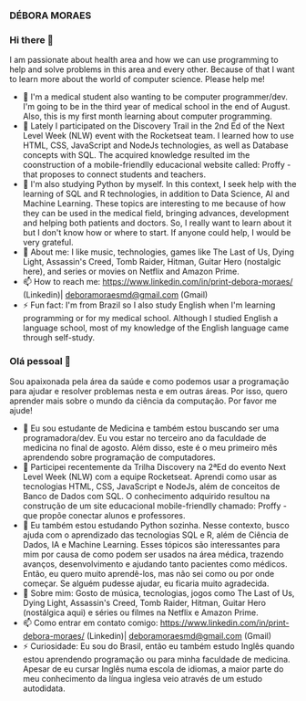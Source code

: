 ### DÉBORA MORAES

### Hi there 👋
I am passionate about health area and how we can use programming to help and solve problems in this area and every other. Because of that I want to learn more about the world of computer science. Please help me!
- 🔭 I'm a medical student also wanting to be computer programmer/dev. I'm going to be in the third year of medical school in the end of August. Also, this is my first month learning about computer programming.
- 🌱 Lately I participated on the Discovery Trail in the 2nd Ed of the Next Level Week (NLW) event with the Rocketseat team. I learned how to use HTML, CSS, JavaScript and NodeJs technologies, as well as Database concepts with SQL. The acquired knowledge resulted im the coonstruction of a mobile-friendlly educacional website called: Proffy - that proposes to connect students and teachers.
- 🤔 I'm also studying Python by myself. In this context, I seek help with the learning of SQL and R technologies, in addition to Data Science, AI and Machine Learning. These topics are interesting to me because of how they can be used in the medical field, bringing advances, development and helping both patients and doctors. So, I really want to learn about it but I don't know how or where to start. If anyone could help, I would be very grateful.
- 💬 About me: I like music, technologies, games like The Last of Us, Dying Light, Assassin's Creed, Tomb Raider, Hitman, Guitar Hero (nostalgic here), and series or movies on Netflix and Amazon Prime.
- 📫 How to reach me: https://www.linkedin.com/in/print-debora-moraes/ (Linkedin)| deboramoraesmd@gmail.com (Gmail)
- ⚡ Fun fact: I'm from Brazil so I also study English when I'm learning programming or for my medical school. Although I studied English a language school, most of my knowledge of the English language came through self-study.


### Olá pessoal 👋
Sou apaixonada pela área da saúde e como podemos usar a programação para ajudar e resolver problemas nesta e em outras áreas. Por isso, quero aprender mais sobre o mundo da ciência da computação. Por favor me ajude!
- 🔭 Eu sou estudante de Medicina e também estou buscando ser uma programadora/dev. Eu vou estar no terceiro ano da faculdade de medicina no final de agosto. Além disso, este é o meu primeiro mês aprendendo sobre programação de computadores.
- 🌱 Participei recentemente da Trilha Discovery na 2ªEd do evento Next Level Week (NLW) com a equipe Rocketseat. Aprendi como usar as tecnologias HTML, CSS, JavaScript e NodeJs, além de conceitos de Banco de Dados com SQL. O conhecimento adquirido resultou na construção de um site educacional mobile-friendlly chamado: Proffy - que propõe conectar alunos e professores.
- 🤔 Eu também estou estudando Python sozinha. Nesse contexto, busco ajuda com o aprendizado das tecnologias SQL e R, além de Ciência de Dados, IA e Machine Learning. Esses tópicos são interessantes para mim por causa de como podem ser usados na área médica, trazendo avanços, desenvolvimento e ajudando tanto pacientes como médicos. Então, eu quero muito aprendê-los, mas não sei como ou por onde começar. Se alguém pudesse ajudar, eu ficaria muito agradecida.
- 💬 Sobre mim: Gosto de música, tecnologias, jogos como The Last of Us, Dying Light, Assassin's Creed, Tomb Raider, Hitman, Guitar Hero (nostálgica aqui) e séries ou filmes na Netflix e Amazon Prime.
- 📫 Como entrar em contato comigo: https://www.linkedin.com/in/print-debora-moraes/ (Linkedin)| deboramoraesmd@gmail.com (Gmail)
- ⚡ Curiosidade: Eu sou do Brasil, então eu também estudo Inglês quando estou aprendendo programação ou para minha faculdade de medicina. Apesar de eu cursar Inglês numa escola de idiomas, a maior parte do meu conhecimento da língua inglesa veio através de um estudo autodidata.

